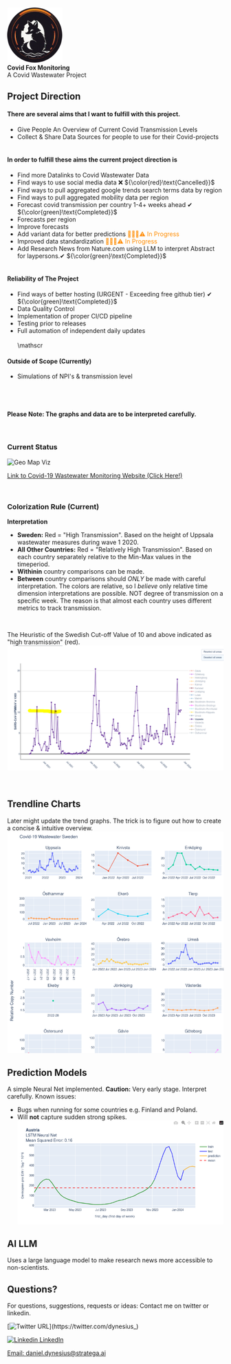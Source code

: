 <p>
    <img src="docs/red-sewer-fox.png" alt="Red Sewer Fox" width="128" height="128"> <br>
    <strong>Covid Fox Monitoring</strong> <br>
    <span class="subtext">A Covid Wastewater  Project</span>
</p>

## Project Direction
#### There are several <b>aims</b> that I want to fulfill with this project.<br>
* Give People An Overview of Current Covid Transmission Levels
* Collect & Share Data Sources for people to use for their Covid-projects
<br><br>
#### In order to fulfill these aims the current project direction is <br>
* Find more Datalinks to Covid Wastewater Data
* Find ways to use social media data ❌ ${\color{red}\text{Cancelled}}$
* Find ways to pull aggregated google trends search terms data by region 
* Find ways to pull aggregated mobility data per region
* Forecast covid transmission per country 1-4+ weeks ahead &#10004; ${\color{green}\text{Completed}}$
* Forecasts per region
* Improve forecasts
* Add variant data for better predictions <span style="color: DarkOrange;">🔨👷🚧⚠️  In Progress</span>
* Improved data standardization <span style="color: DarkOrange;">🔨👷🚧⚠️  In Progress</span>
* Add Research News from Nature.com using LLM to interpret Abstract for laypersons.&#10004; ${\color{green}\text{Completed}}$
<br><br>
#### Reliability of The Project
* Find ways of better hosting (URGENT - Exceeding free github tier) &#10004; ${\color{green}\text{Completed}}$
* Data Quality Control 
* Implementation of proper CI/CD pipeline
* Testing prior to releases
* Full automation of independent daily updates
<br><br>
\mathscr
#### Outside of Scope (Currently)
* Simulations of NPI's & transmission level
<br><br>
<br><br>
#### Please Note: The graphs and data are to be interpreted carefully.

<br>

### Current Status
![Geo Map Viz](https://github.com/danieldynesius/covid/blob/main/docs/c19_wastewater_v0.3.3.gif)

[Link to Covid-19 Wastewater Monitoring Website (Click Here!)](https://danieldynesius.github.io/covid/)

<br>

### Colorization Rule (Current)
<b>Interpretation</b>
* <b>Sweden:</b> Red = "High Transmission". Based on the height of Uppsala wastewater measures during wave 1 2020.
* <b>All Other Countries:</b> Red = "Relatively High Transmission". Based on each country separately relative to the Min-Max values in the timeperiod.
* <b>Withinin</b> country comparisons can be made.
* <b>Between</b> country comparisons should <i>ONLY</i> be made with careful interpretation. The colors are relative, so I *believe* only relative time dimension interpretations are possible. NOT degree of transmission on a specific week. The reason is that almost each country uses different metrics to track transmission.

<br>

The Heuristic of the Swedish Cut-off Value of 10 and above indicated as "high transmission" (red).
![Trendline Viz](docs/se_uppsala_c19_first_recorded_peak.png)
<br><br><br>

## Trendline Charts
Later might update the trend graphs. The trick is to figure out how to create a concise & intuitive overview.
![Trendline Viz](docs/c19-trends.png)

## Prediction Models
A simple Neural Net implemented. <b> Caution:</b> Very early stage. Interpret carefully.
Known issues: 
* Bugs when running for some countries e.g. Finland and Poland.
* Will <b>not</b> capture sudden strong spikes.
![prediction](docs/prediction_model_1.png)

## AI LLM
Uses a large language model to make research news more accessible to non-scientists.

## Questions?
For questions, suggestions, requests or ideas:
Contact me on twitter or linkedin.

[![Twitter URL](https://img.shields.io/twitter/url/https/twitter.com/dynesius_.svg?style=social&label=Follow%20%40dynesius_)](https://twitter.com/dynesius_)


[![Linkedin](https://i.stack.imgur.com/gVE0j.png) LinkedIn](https://www.linkedin.com/in/danieldynesius/)&nbsp;

[Email: daniel.dynesius@stratega.ai](mailto:daniel.dynesius@stratega.ai)